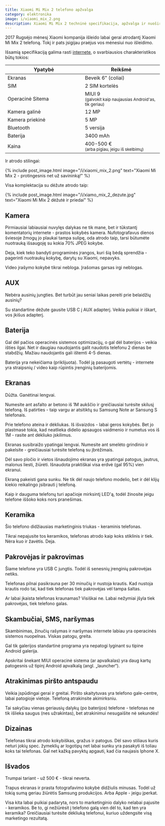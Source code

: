 ```yaml
---
title: Xiaomi Mi Mix 2 telefono apžvalga
category: elektronika
image: i/xiaomi_mix_2.png
description: Xiaomi Mi Mix 2 techninė specifikacija, apžvalga ir nuoširdus verdiktas ar pirkti ar ne iš praktinės patirties.
---
```


2017 Rugsėjo mėnesį Xiaomi kompanija išleido labai gerai atrodantį Xiaomi Mi Mix 2 telefoną. Tokį ir pats įsigijau praėjus vos mėnesiui nuo išleidimo.

Išsamią specifikaciją galima rasti [internete](https://www.gsmarena.com/xiaomi_mi_mix_2-8529.php), o svarbiausios charakteristikos būtų tokios:

<table width="100%" cellpadding="10">
  <thead>
    <tr>
      <th width="50%">Ypatybė</th>
      <th>Reikšmė</th>
    </tr>
  </thead>
  <tbody>
    <tr>
      <td>Ekranas</td>
      <td>Beveik 6" (coliai)</td>
    </tr>
    <tr>
      <td>SIM</td>
      <td>2 SIM kortelės</td>
    </tr>
    <tr>
      <td>Operacinė Sitema</td>
      <td>MIUI 9<br/><small>(galvokit kaip naujausias Android'as, tik geriau)</small></td>
    </tr>
    <tr>
      <td>Kamera galinė</td>
      <td>12 MP</td>
    </tr>
    <tr>
      <td>Kamera priekinė</td>
      <td>5 MP</td>
    </tr>
    <tr>
      <td>Bluetooth</td>
      <td>5 versija</td>
    </tr>
    <tr>
      <td>Baterija</td>
      <td>3400 mAh</td>
    </tr>
    <tr>
      <td>Kaina</td>
      <td>400-500 €<br/><small>(arba pigiau, jeigu iš skelbimų)</small></td>
    </tr>
  </tbody>
</table>

Ir atrodo stilingai:

{% include post_image.html image="/i/xiaomi_mix_2.png" text="Xiaomi Mi Mix 2 - protingesnis net už savininką!" %}

Visa komplektacija su dėžute atrodo taip:

{% include post_image.html image="/i/xiamo_mix_2_dezute.jpg" text="Xiaomi Mi Mix 2 dėžutė ir priedai" %}

## Kamera

Pirmiausiai labiausiai nuvylęs dalykas ne tik mane, bet ir tūkstantį komentatorių internete - prastos kokybės kamera. Nufotografavus dienos šviesoje žmogų jo plaukai tampa sulipę, oda atrodo taip, tarsi būtumėte nuotrauką išsaugoję su kokia 70% JPEG kokybe.

Deja, kiek teko bandyti programinės įrangos, kuri šią bėdą sprendžia - pagerinti nuotraukų kokybę, darytų su Xiaomi, nepavyks.

Video įrašymo kokybė tikrai nebloga. Įrašomas garsas irgi neblogas.

## AUX

Nebėra ausinių jungties. Bet turbūt jau seniai laikas pereiti prie belaidžių ausinių?

Su standartine dėžute gausite USB C į AUX adapterį. Veikia puikiai ir iškart, vos įkišus adapterį.

## Baterija

Gal dėl pačios operacinės sistemos optimizacijų, o gal dėl baterijos - veikia išties ilgai. Net ir daugiau naudojantis galit naudotis telefonu 2 dienas be stabdžių. Mažiau naudojantis gali ištemti 4-5 dienas.

Baterija yra nekeičiama (priklijuota). Todėl ją pasaugoti vertėtų - internete yra straipsnių / video kaip rūpintis įrenginių baterijomis.

## Ekranas

Dūžta. Ganėtinai lengvai.

Numesite ant asfalto ar betono iš 1M aukščio ir greičiausiai turėsite skilusį telefoną. Iš patirties - taip vargu ar atsitiktų su Samsung Note ar Sansung S telefonais.

Prie telefono ateina ir dėkliukas. Iš išvaizdos - labai geros kokybės. Bet jo plastmasė tokia, kad neatlieka didelio apsaugos vaidmenio ir numetus vos iš 1M - rasite ant dėkliuko įskilimus.

Ekranas susibraižo ypatingai lengvai. Numesite ant smelėto grindinio ir pakelsite - greičiausiai turėsite telefoną su įbrėžimais.

Dėl savo pločio ir vietos išnaudojimo ekranas yra ypatingai patogus, jautrus, malonus liesti, žiūrėti. Išnaudota praktiškai visa erdvė (gal 95%) vien ekranui.

Ekraną pakeisti gana sunku. Ne tik dėl naujo telefono modelio, bet ir dėl klijų kiekio reikalingo įsibrauti į telefoną.

Kaip ir dauguma telefonų turi apačioje mirksintį LED'ą, todėl žinosite jeigu telefone iššoko koks nors pranešimas.

## Keramika

Šio telefono didžiausias marketinginis triukas - keraminis telefonas.

Tikrai nepajusite tos keramikos, telefonas atrodo kaip koks stiklinis ir tiek. Nėra kuo ir žavėtis. Deja.

## Pakrovėjas ir pakrovimas

Šiame telefone yra USB C jungtis. Todėl iš senesnių įrenginių pakrovėjas netiks.

Telefonas pilnai pasikrauna per 30 minučių ir nustoja krautis. Kad nustoja krautis rodo tai, kad tiek telefonas tiek pakrovėjas vėl tampa šaltas.

Ar labai įkaista telefonas kraunamas? Visiškai ne. Labai nežymiai įšyla tiek pakrovėjas, tiek telefono galas.

## Skambučiai, SMS, naršymas

Skambinimas, žinučių rašymas ir naršymas internete labiau yra operacinės sistemos nuopelnas. Viskas patogu, greita.

Gal tik galerijos standartinė programa yra nepatogi lyginant su tipine Android galerija.

Apskritai šnekant MIUI operacinė sistema (ar apvalkalas) yra daug kartų patogesnis už tipinį Android apvalkalą (angl. „launcher“).

## Atrakinimas piršto antspaudu

Veikia įspūdingai gerai ir greitai. Piršto skaitytuvas yra telefono gale-centre, labai patogioje vietoje. Telefoną atrakinsite akimirksniu.

Tai sakyčiau vienas geriausių dalykų (po baterijos) telefone - telefonas ne tik išlieka saugus (nes užrakintas), bet atrakinimui nesugaišite nė sekundės!

## Dizainas

Telefonas tikrai atrodo kokybiškas, gražus ir patogus. Dėl savo stiliaus kuris neturi jokių spec. žymeklių ar logotipų net labai sunku yra pasakyti iš toliau koks tai telefonas. Gal net kažką pavyktų apgauti, kad čia naujasis Iphone X.

## Išvados

Trumpai tariant - už 500 € - tikrai neverta.

Trapus ekranas ir prasta fotografavimo kokybė didžiulis minusas. Todėl už tokią sumą geriau žiūrėtis Samsung produkcijos. Arba Apple - jeigu įperkat.

Visa kita labai puikiai padaryta, nors to marketinginio dalyko nelabai pajusite - keramikos. Be to, gi nežiūrėsit į telefono galą vien dėl to, kad ten yra keramika? Greičiausiai turėsite dėkliuką telefonui, kuriuo uždengsite visą marketingo rezultatą.
